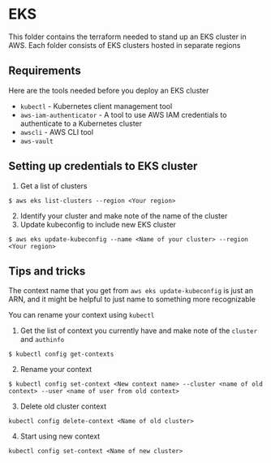 # EKS
This folder contains the terraform needed to stand up an EKS cluster in AWS. Each folder consists of EKS clusters hosted in separate regions

## Requirements
Here are the tools needed before you deploy an EKS cluster

* `kubectl` - Kubernetes client management tool
* `aws-iam-authenticator` - A tool to use AWS IAM credentials to authenticate to a Kubernetes cluster
* `awscli` - AWS CLI tool
* `aws-vault`

## Setting up credentials to EKS cluster

1. Get a list of clusters
```
$ aws eks list-clusters --region <Your region>
```
2. Identify your cluster and make note of the name of the cluster
3. Update kubeconfig to include new EKS cluster
```
$ aws eks update-kubeconfig --name <Name of your cluster> --region <Your region>
```


## Tips and tricks
The context name that you get from `aws eks update-kubeconfig` is just an ARN, and it might be helpful to just name to something more recognizable

You can rename your context using `kubectl`

1. Get the list of context you currently have and make note of the `cluster` and `authinfo`
```
$ kubectl config get-contexts
```
2. Rename your context
```
$ kubectl config set-context <New context name> --cluster <name of old context> --user <name of user from old context>
```
3. Delete old cluster context
```
kubectl config delete-context <Name of old cluster>
```
4. Start using new context
```
kubectl config set-context <Name of new cluster>
```
